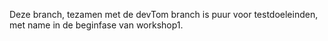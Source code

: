 Deze branch, tezamen met de devTom branch is puur voor testdoeleinden, met name in de beginfase van workshop1.
